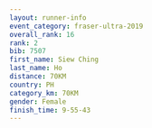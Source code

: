 ```yaml
---
layout: runner-info 
event_category: fraser-ultra-2019 
overall_rank: 16
rank: 2
bib: 7507
first_name: Siew Ching
last_name: Ho
distance: 70KM
country: PH
category_km: 70KM
gender: Female
finish_time: 9-55-43
---
```

